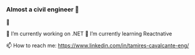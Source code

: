 ### Almost a civil engineer 👋

🤔

🔭 I’m currently working on .NET
🌱 I’m currently learning Reactnative


📫 How to reach me: https://www.linkedin.com/in/tamires-cavalcante-eng/


